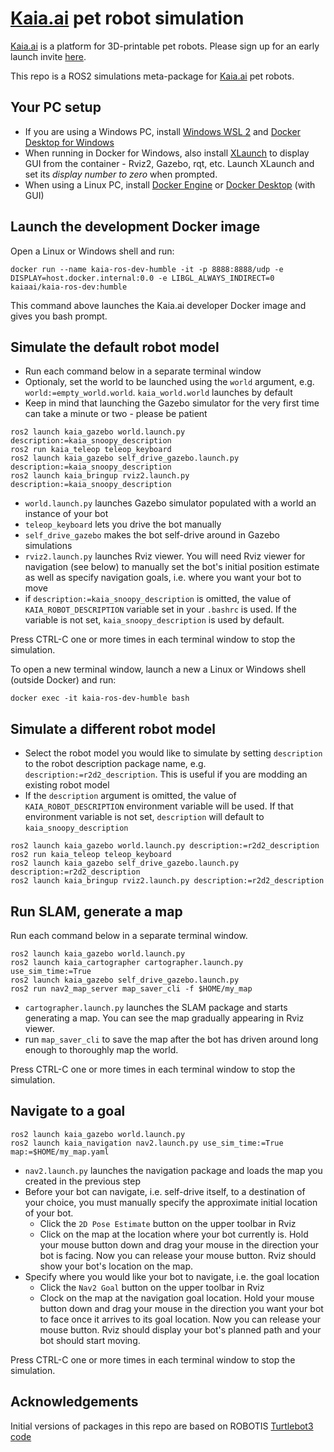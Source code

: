 # [Kaia.ai](https://kaia.ai) pet robot simulation

[Kaia.ai](https://kaiaai) is a platform for 3D-printable pet robots. Please sign up for an early launch invite [here](https://remake.ai).

This repo is a ROS2 simulations meta-package for [Kaia.ai](https://kaia.ai) pet robots.

## Your PC setup
- If you are using a Windows PC, install [Windows WSL 2](https://learn.microsoft.com/en-us/windows/wsl/install)
and [Docker Desktop for Windows](https://docs.docker.com/desktop/install/windows-install/)
- When running in Docker for Windows, also install [XLaunch](https://sourceforge.net/projects/xming/)
to display GUI from the container - Rviz2, Gazebo, rqt, etc. Launch XLaunch and set its
*display number to zero* when prompted.
- When using a Linux PC, install [Docker Engine](https://docs.docker.com/engine/install/ubuntu/) or
[Docker Desktop](https://docs.docker.com/desktop/install/linux-install/) (with GUI)

## Launch the development Docker image
Open a Linux or Windows shell and run:
```
docker run --name kaia-ros-dev-humble -it -p 8888:8888/udp -e DISPLAY=host.docker.internal:0.0 -e LIBGL_ALWAYS_INDIRECT=0 kaiaai/kaia-ros-dev:humble
```
This command above launches the Kaia.ai developer Docker image and gives you bash prompt.

## Simulate the default robot model
- Run each command below in a separate terminal window
- Optionaly, set the world to be launched using the `world` argument,
e.g. `world:=empty_world.world`. `kaia_world.world` launches by default
- Keep in mind that launching the Gazebo simulator for the very first time can take a minute
or two - please be patient
```
ros2 launch kaia_gazebo world.launch.py description:=kaia_snoopy_description
ros2 run kaia_teleop teleop_keyboard
ros2 launch kaia_gazebo self_drive_gazebo.launch.py description:=kaia_snoopy_description
ros2 launch kaia_bringup rviz2.launch.py description:=kaia_snoopy_description
```
- `world.launch.py` launches Gazebo simulator populated with a world an instance of your bot
- `teleop_keyboard` lets you drive the bot manually
- `self_drive_gazebo` makes the bot self-drive around in Gazebo simulations
- `rviz2.launch.py` launches Rviz viewer. You will need Rviz viewer for navigation (see below)
to manually set the bot's initial position estimate as well as specify navigation goals,
i.e. where you want your bot to move
- if `description:=kaia_snoopy_description` is omitted, the value of `KAIA_ROBOT_DESCRIPTION`
variable set in your `.bashrc` is used. If the variable is not set, `kaia_snoopy_description` is used by default.

Press CTRL-C one or more times in each terminal window to stop the simulation.

To open a new terminal window, launch a new a Linux or Windows shell (outside Docker) and run:
```
docker exec -it kaia-ros-dev-humble bash
```

## Simulate a different robot model
- Select the robot model you would like to simulate by setting `description` to the robot description
package name, e.g. `description:=r2d2_description`. This is useful if you are modding an
existing robot model
- If the `description` argument is omitted, the value of `KAIA_ROBOT_DESCRIPTION` environment
variable will be used. If that environment variable is not set, `description` will default
to `kaia_snoopy_description`
```
ros2 launch kaia_gazebo world.launch.py description:=r2d2_description
ros2 run kaia_teleop teleop_keyboard
ros2 launch kaia_gazebo self_drive_gazebo.launch.py description:=r2d2_description
ros2 launch kaia_bringup rviz2.launch.py description:=r2d2_description
```

## Run SLAM, generate a map
Run each command below in a separate terminal window.
```
ros2 launch kaia_gazebo world.launch.py
ros2 launch kaia_cartographer cartographer.launch.py use_sim_time:=True
ros2 launch kaia_gazebo self_drive_gazebo.launch.py
ros2 run nav2_map_server map_saver_cli -f $HOME/my_map
```
- `cartographer.launch.py` launches the SLAM package and starts generating a map. You can see the map
gradually appearing in Rviz viewer.
- run `map_saver_cli` to save the map after the bot has driven around long enough to thoroughly map the world.

Press CTRL-C one or more times in each terminal window to stop the simulation.

## Navigate to a goal
```
ros2 launch kaia_gazebo world.launch.py
ros2 launch kaia_navigation nav2.launch.py use_sim_time:=True map:=$HOME/my_map.yaml
```
- `nav2.launch.py` launches the navigation package and loads the map you created in the previous step
- Before your bot can navigate, i.e. self-drive itself, to a destination of your choice, you must
manually specify the approximate initial location of your bot.
    - Click the `2D Pose Estimate` button on the upper toolbar in Rviz
    - Click on the map at the location where your bot currently is. Hold your mouse button down and drag your mouse in the direction your bot is facing. Now you can release your mouse button. Rviz should show your bot's location on the map.
- Specify where you would like your bot to navigate, i.e. the goal location
    - Click the `Nav2 Goal` button on the upper toolbar in Rviz
    - Clock on the map at the navigation goal location. Hold your mouse button down and drag your mouse in the direction you want your bot to face once it arrives to its goal location. Now you can release your mouse button. Rviz should display your bot's planned path and your bot should start moving.

Press CTRL-C one or more times in each terminal window to stop the simulation.

## Acknowledgements
Initial versions of packages in this repo are based on ROBOTIS [Turtlebot3 code](https://github.com/ROBOTIS-GIT/turtlebot3_simulations)

